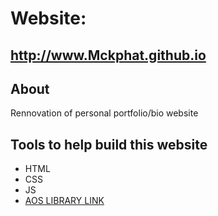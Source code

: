 # Website: 
## http://www.Mckphat.github.io
## About
Rennovation of personal portfolio/bio website

## Tools to help build this website
* HTML
* CSS
* JS
* [AOS LIBRARY LINK](https://michalsnik.github.io/aos/)

